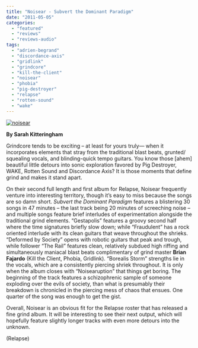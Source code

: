 ```yaml
---
title: "Noisear - Subvert the Dominant Paradigm"
date: "2011-05-05"
categories: 
  - "featured"
  - "reviews"
  - "reviews-audio"
tags: 
  - "adrien-begrand"
  - "discordance-axis"
  - "gridlink"
  - "grindcore"
  - "kill-the-client"
  - "noisear"
  - "phobia"
  - "pig-destroyer"
  - "relapse"
  - "rotten-sound"
  - "wake"
---
```


[![](http://www.hellbound.ca/wp-content/uploads/2011/05/noisear.jpg "noisear")](http://www.hellbound.ca/wp-content/uploads/2011/05/noisear.jpg)

**By Sarah Kitteringham**

Grindcore tends to be exciting – at least for yours truly— when it incorporates elements that stray from the traditional blast beats, grunted/ squealing vocals, and blinding-quick tempo guitars. You know those \[ahem\] beautiful little detours into sonic exploration favored by Pig Destroyer, WAKE, Rotten Sound and Discordance Axis? It is those moments that define grind and makes it stand apart.

On their second full length and first album for Relapse, Noisear frequently venture into interesting territory, though it’s easy to miss because the songs are so damn short. _Subvert the Dominant Paradigm_ features a blistering 30 songs in 47 minutes – the last track being 20 minutes of screeching noise – and multiple songs feature brief interludes of experimentation alongside the traditional grind elements. “Gestapolis” features a groovy second half where the time signatures briefly slow down; while “Fraudulent” has a rock oriented interlude with its clean guitars that weave throughout the shrieks. “Deformed by Society” opens with robotic guitars that peak and trough, while follower “The Rail” features clean, relatively subdued high riffing and simultaneously maniacal blast beats complimentary of grind master **Brian Fajardo** (Kill the Client, Phobia, Gridlink). “Borealis Storm” strengths lie in the vocals, which are a consistently piercing shriek throughout. It is only when the album closes with “Noisearuption” that things get boring. The beginning of the track features a schizophrenic sample of someone exploding over the evils of society, than what is presumably their breakdown is chronicled in the piercing mess of chaos that ensues. One quarter of the song was enough to get the gist.

Overall, Noisear is an obvious fit for the Relapse roster that has released a fine grind album. It will be interesting to see their next output, which will hopefully feature slightly longer tracks with even more detours into the unknown.

(Relapse)
